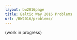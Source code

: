 ```yaml
---
layout: bw2016page
title: Baltic Way 2016 Problems
url: /BW2016/problems/
---
```


(work in progress)

